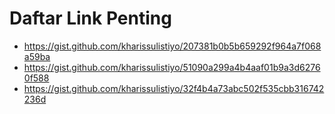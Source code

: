 # Daftar Link Penting

* https://gist.github.com/kharissulistiyo/207381b0b5b659292f964a7f068a59ba
* https://gist.github.com/kharissulistiyo/51090a299a4b4aaf01b9a3d62760f588
* https://gist.github.com/kharissulistiyo/32f4b4a73abc502f535cbb316742236d 
